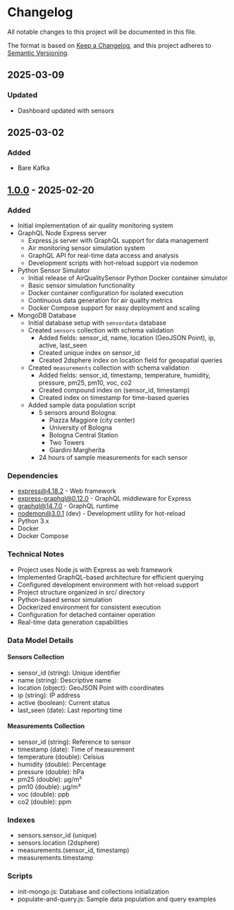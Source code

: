 # Changelog
All notable changes to this project will be documented in this file.

The format is based on [Keep a Changelog](https://keepachangelog.com/en/1.0.0/),
and this project adheres to [Semantic Versioning](https://semver.org/spec/v2.0.0.html).

## 2025-03-09

### Updated
- Dashboard updated with sensors

## 2025-03-02

### Added
- Bare Kafka

## [1.0.0] - 2025-02-20

### Added
- Initial implementation of air quality monitoring system
- GraphQL Node Express server
  - Express.js server with GraphQL support for data management
  - Air monitoring sensor simulation system
  - GraphQL API for real-time data access and analysis
  - Development scripts with hot-reload support via nodemon
- Python Sensor Simulator
  - Initial release of AirQualitySensor Python Docker container simulator
  - Basic sensor simulation functionality
  - Docker container configuration for isolated execution
  - Continuous data generation for air quality metrics
  - Docker Compose support for easy deployment and scaling
- MongoDB Database
  - Initial database setup with `sensordata` database
  - Created `sensors` collection with schema validation
    - Added fields: sensor_id, name, location (GeoJSON Point), ip, active, last_seen
    - Created unique index on sensor_id
    - Created 2dsphere index on location field for geospatial queries
  - Created `measurements` collection with schema validation
    - Added fields: sensor_id, timestamp, temperature, humidity, pressure, pm25, pm10, voc, co2
    - Created compound index on (sensor_id, timestamp)
    - Created index on timestamp for time-based queries
  - Added sample data population script
    - 5 sensors around Bologna:
      - Piazza Maggiore (city center)
      - University of Bologna
      - Bologna Central Station
      - Two Towers
      - Giardini Margherita
    - 24 hours of sample measurements for each sensor

### Dependencies
- express@4.18.2 - Web framework
- express-graphql@0.12.0 - GraphQL middleware for Express
- graphql@14.7.0 - GraphQL runtime
- nodemon@3.0.1 (dev) - Development utility for hot-reload
- Python 3.x
- Docker
- Docker Compose

### Technical Notes
- Project uses Node.js with Express as web framework
- Implemented GraphQL-based architecture for efficient querying
- Configured development environment with hot-reload support
- Project structure organized in src/ directory
- Python-based sensor simulation
- Dockerized environment for consistent execution
- Configuration for detached container operation
- Real-time data generation capabilities

### Data Model Details
#### Sensors Collection
- sensor_id (string): Unique identifier
- name (string): Descriptive name
- location (object): GeoJSON Point with coordinates
- ip (string): IP address
- active (boolean): Current status
- last_seen (date): Last reporting time

#### Measurements Collection
- sensor_id (string): Reference to sensor
- timestamp (date): Time of measurement
- temperature (double): Celsius
- humidity (double): Percentage
- pressure (double): hPa
- pm25 (double): µg/m³
- pm10 (double): µg/m³
- voc (double): ppb
- co2 (double): ppm

### Indexes
- sensors.sensor_id (unique)
- sensors.location (2dsphere)
- measurements.(sensor_id, timestamp)
- measurements.timestamp

### Scripts
- init-mongo.js: Database and collections initialization
- populate-and-query.js: Sample data population and query examples

[1.0.0]: https://github.com/username/air-quality-insight/releases/tag/v1.0.0
